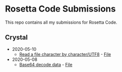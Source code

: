 # Rosetta Code Submissions

This repo contains all my submissions for Rosetta Code.

## Crystal

- 2020-05-10
  - [Read a file character by character/UTF8](http://www.rosettacode.org/wiki/Read_a_file_character_by_character/UTF8#Crystal) - [File](crystal/read_a_file_character_by_character_utf8.txt)
- 2020-05-08
  - [Base64 decode data](https://rosettacode.org/wiki/Base64_decode_data#Crystal) - [File](crystal/base64_decode_data.txt)
